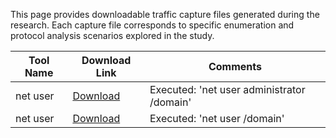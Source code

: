 This page provides downloadable traffic capture files generated during the research. Each capture file corresponds to specific enumeration and protocol analysis scenarios explored in the study.

| Tool Name       | Download Link                                      | Comments            |
|-----------------|----------------------------------------------------|---------------------|
| net user        | [Download](https://github.com/studylab1/SAMR-Enum-Lab/raw/refs/heads/main/Capture_Files/net_user_administrator__domain.pcapng) | Executed: 'net user administrator /domain' |
| net user        | [Download](https://github.com/studylab1/SAMR-Enum-Lab/raw/refs/heads/main/Capture_Files/net_user__domain.pcapng)                           | Executed: 'net user /domain'   |
